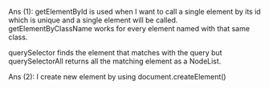 Ans (1):
getElementById is used when I want to call a single element by its id which is unique and a single element will be called.
getElementByClassName works for every element named with that same class.

querySelector finds the element that matches with the query but
querySelectorAll returns all the matching element as a NodeList.


Ans (2):
I create new element by using document.createElement()